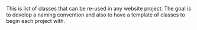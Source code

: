 This is list of classes that can be re-used in any website project.
The goal is to develop a naming convention and also to have a template of classes to begin each project with.